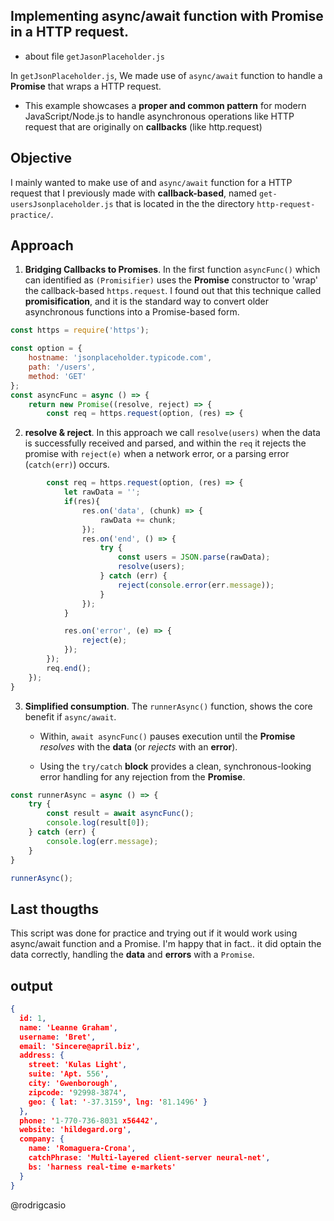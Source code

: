## Implementing async/await function with Promise in a HTTP request.
- about file `getJasonPlaceholder.js`

In `getJsonPlaceholder.js`, We made use of `async/await` function to handle a **Promise** that wraps a HTTP request.
- This example showcases a **proper and common pattern** for modern JavaScript/Node.js to handle asynchronous operations like HTTP request that are originally on **callbacks** (like http.request)

## Objective
I mainly wanted to make use of and `async/await` function for a HTTP request that I previously made with **callback-based**, named `get-usersJsonplaceholder.js` that is located in the the directory `http-request-practice/`. 

## Approach 
1. **Bridging Callbacks to Promises**. In the first function `asyncFunc()` which can identified as `(Promisifier)` uses the **Promise** constructor to 'wrap' the callback-based `https.request`. I found out that this technique called **promisification**, and it is the standard way to convert older asynchronous functions into a Promise-based form.

```js
const https = require('https');

const option = {
    hostname: 'jsonplaceholder.typicode.com',
    path: '/users',
    method: 'GET'
};
const asyncFunc = async () => {
    return new Promise((resolve, reject) => {
        const req = https.request(option, (res) => {
```

2. **resolve & reject**. In this approach we call `resolve(users)` when the data is successfully received and parsed, and within the `req` it rejects the promise with `reject(e)` when a network error, or a parsing error (`catch(err)`) occurs.

```js
        const req = https.request(option, (res) => {
            let rawData = '';
            if(res){
                res.on('data', (chunk) => {
                    rawData += chunk;
                });
                res.on('end', () => {
                    try {
                        const users = JSON.parse(rawData);
                        resolve(users);
                    } catch (err) {
                        reject(console.error(err.message));
                    }
                });
            }

            res.on('error', (e) => {
                reject(e);
            });
        });
        req.end();
    });
}
```
3. **Simplified consumption**. The `runnerAsync()` function, shows the core benefit if `async/await`.
    - Within, `await asyncFunc()` pauses execution until the **Promise** *resolves* with the **data** (or *rejects* with an **error**).
    
    - Using the `try/catch` **block** provides a clean, synchronous-looking error handling for any rejection from the **Promise**.

```js
const runnerAsync = async () => {
    try {
        const result = await asyncFunc();
        console.log(result[0]);
    } catch (err) {
        console.log(err.message);
    }
}

runnerAsync();      
```

## Last thougths 
This script was done for practice and trying out if it would work using async/await function and a Promise.
I'm happy that in fact.. it did optain the data correctly, handling the **data** and **errors** with a `Promise`.

## output

```json
{
  id: 1,
  name: 'Leanne Graham',
  username: 'Bret',
  email: 'Sincere@april.biz',
  address: {
    street: 'Kulas Light',
    suite: 'Apt. 556',
    city: 'Gwenborough',
    zipcode: '92998-3874',
    geo: { lat: '-37.3159', lng: '81.1496' }
  },
  phone: '1-770-736-8031 x56442',
  website: 'hildegard.org',
  company: {
    name: 'Romaguera-Crona',
    catchPhrase: 'Multi-layered client-server neural-net',
    bs: 'harness real-time e-markets'
  }
}
```

@rodrigcasio